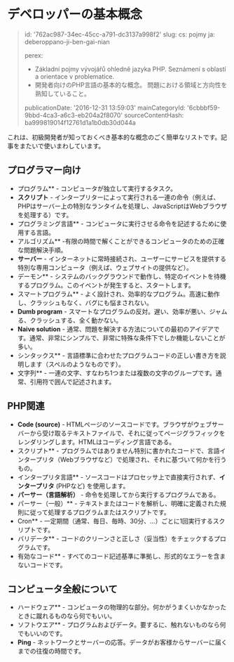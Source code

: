 デベロッパーの基本概念
===========

> id: '762ac987-34ec-45cc-a791-dc3137a998f2'
> slug:
> 	cs: pojmy
> 	ja: deberoppano-ji-ben-gai-nian
> 
> perex:
> 	- Základní pojmy vývojářů ohledně jazyka PHP. Seznámení s oblastí a orientace v problematice.
> 	- 開発者向けのPHP言語の基本的な概念。 問題における領域と方向性を熟知していること。
> 
> publicationDate: '2016-12-31 13:59:03'
> mainCategoryId: '6cbbbf59-9bbd-4ca3-a6c3-eb204a2f8070'
> sourceContentHash: ba999819014f12761d1a1b0db30d044a

これは、初級開発者が知っておくべき基本的な概念のごく簡単なリストです。記事をまたいで使いまわしています。

プログラマー向け
--------------------------

- プログラム** - コンピュータが独立して実行するタスク。
- **スクリプト** - インタープリターによって実行される一連の命令（例えば、PHPはサーバー上の特別なランタイムを処理し、JavaScriptはWebブラウザを処理する）です。
- プログラミング言語** - コンピュータに実行させる命令を記述するために使用する言語。
- アルゴリズム** -有限の時間で解くことができるコンピュータのための正確な問題解決手順。
- **サーバー** - インターネットに常時接続され、ユーザーにサービスを提供する特別な専用コンピュータ（例えば、ウェブサイトの提供など）。
- デーモン** - システムのバックグラウンドで動作し、特定のイベントを待機するプログラム。このイベントが発生すると、スタートします。
- スマートプログラム** - よく設計され、効率的なプログラム。高速に動作し、クラッシュもなく、バグにも悩まされない。
- **Dumb program** - スマートなプログラムの反対。遅い、効率が悪い、ジャムる、クラッシュする、全く動かない。
- **Naive solution** - 通常、問題を解決する方法についての最初のアイデアです。通常、非常にシンプルで、非常に特殊な条件下でしか機能しないことが多い。
- シンタックス** - 言語標準に合わせたプログラムコードの正しい書き方を説明します（スペルのようなものです）。
- 文字列** - 一連の文字、すなわち1つまたは複数の文字のグループです。通常、引用符で囲んで記述されます。

PHP関連
--------------------------

- **Code (source)** - HTMLページのソースコードです。ブラウザがウェブサーバーから受け取るテキストファイルで、それに従ってページグラフィックをレンダリングします。HTMLはコーディング言語である。
- スクリプト** - プログラムではありません特別に書かれたコードで、言語インタープリタ（Webブラウザなど）で処理され、それに基づいて何かを行うもの。
- インタープリタ言語** - ソースコードはプロセッサ上で直接実行されず、**インタープリタ** (PHPなど) を使用します。
- **パーサー（言語解析）** - 命令を処理してから実行するプログラムである。
- パーサー（一般）** - テキストまたはコードを解析し、明確に定義された規則に従って処理するプログラムまたはスクリプトです。
- Cron** - 一定期間（通常、毎日、毎時、30分、...）ごとに1回実行するスクリプトです。
- バリデータ** - コードのクリーンさと正しさ（妥当性）をチェックするプログラムです。
- 有効なコード** - すべてのコード記述基準に準拠し、形式的なエラーを含まないコードです。

コンピュータ全般について
--------------------------

- ハードウェア** - コンピュータの物理的な部分。何かがうまくいかなかったときに蹴れるものなら何でもいい。
- ソフトウエア** - プログラムおよびデータ。要するに、触れないものなら何でもいいのです。
- **Ping** - ネットワークとサーバーの応答。データがお客様からサーバーに届くまでの往復の時間です。
